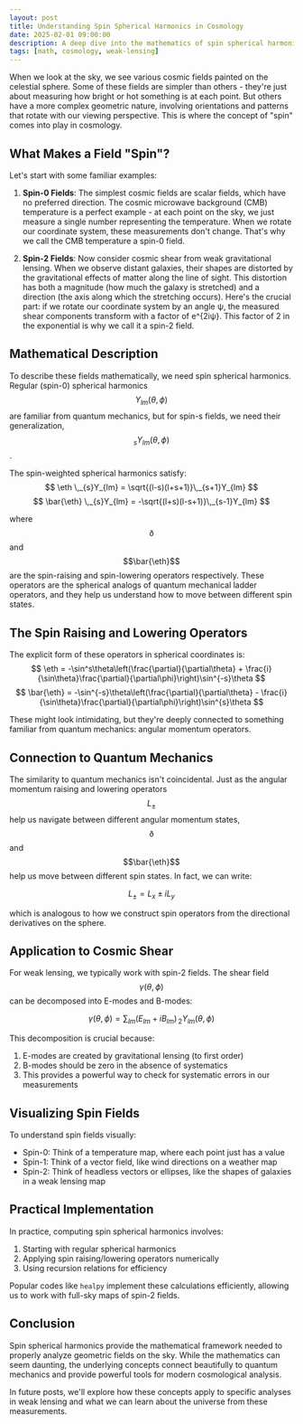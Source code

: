 ```yaml
---
layout: post
title: Understanding Spin Spherical Harmonics in Cosmology
date: 2025-02-01 09:00:00
description: A deep dive into the mathematics of spin spherical harmonics and their applications in cosmology
tags: [math, cosmology, weak-lensing]
---
```


When we look at the sky, we see various cosmic fields painted on the celestial sphere. Some of these fields are simpler than others - they're just about measuring how bright or hot something is at each point. But others have a more complex geometric nature, involving orientations and patterns that rotate with our viewing perspective. This is where the concept of "spin" comes into play in cosmology.

## What Makes a Field "Spin"?

Let's start with some familiar examples:

1. **Spin-0 Fields**: The simplest cosmic fields are scalar fields, which have no preferred direction. The cosmic microwave background (CMB) temperature is a perfect example - at each point on the sky, we just measure a single number representing the temperature. When we rotate our coordinate system, these measurements don't change. That's why we call the CMB temperature a spin-0 field.

2. **Spin-2 Fields**: Now consider cosmic shear from weak gravitational lensing. When we observe distant galaxies, their shapes are distorted by the gravitational effects of matter along the line of sight. This distortion has both a magnitude (how much the galaxy is stretched) and a direction (the axis along which the stretching occurs). Here's the crucial part: if we rotate our coordinate system by an angle ψ, the measured shear components transform with a factor of e^{2iψ}. This factor of 2 in the exponential is why we call it a spin-2 field.

## Mathematical Description

To describe these fields mathematically, we need spin spherical harmonics. Regular (spin-0) spherical harmonics $$Y_{lm}(\theta,\phi)$$ are familiar from quantum mechanics, but for spin-s fields, we need their generalization, $$_{s}Y_{lm}(\theta,\phi)$$.

The spin-weighted spherical harmonics satisfy:
$$
\eth \,_{s}Y_{lm} = \sqrt{(l-s)(l+s+1)}\,_{s+1}Y_{lm}
$$
$$
\bar{\eth} \,_{s}Y_{lm} = -\sqrt{(l+s)(l-s+1)}\,_{s-1}Y_{lm}
$$

where $$\eth$$ and $$\bar{\eth}$$ are the spin-raising and spin-lowering operators respectively. These operators are the spherical analogs of quantum mechanical ladder operators, and they help us understand how to move between different spin states.

## The Spin Raising and Lowering Operators

The explicit form of these operators in spherical coordinates is:
$$
\eth = -\sin^s\theta\left(\frac{\partial}{\partial\theta} + \frac{i}{\sin\theta}\frac{\partial}{\partial\phi}\right)\sin^{-s}\theta
$$
$$
\bar{\eth} = -\sin^{-s}\theta\left(\frac{\partial}{\partial\theta} - \frac{i}{\sin\theta}\frac{\partial}{\partial\phi}\right)\sin^{s}\theta
$$

These might look intimidating, but they're deeply connected to something familiar from quantum mechanics: angular momentum operators.

## Connection to Quantum Mechanics

The similarity to quantum mechanics isn't coincidental. Just as the angular momentum raising and lowering operators $$L_±$$ help us navigate between different angular momentum states, $$\eth$$ and $$\bar{\eth}$$ help us move between different spin states. In fact, we can write:

$$
L_± = L_x \pm iL_y
$$

which is analogous to how we construct spin operators from the directional derivatives on the sphere.

## Application to Cosmic Shear

For weak lensing, we typically work with spin-2 fields. The shear field $$\gamma(\theta,\phi)$$ can be decomposed into E-modes and B-modes:

$$
\gamma(\theta,\phi) = \sum_{lm} (E_{lm} + iB_{lm})\, _{2}Y_{lm}(\theta,\phi)
$$

This decomposition is crucial because:
1. E-modes are created by gravitational lensing (to first order)
2. B-modes should be zero in the absence of systematics
3. This provides a powerful way to check for systematic errors in our measurements

## Visualizing Spin Fields

To understand spin fields visually:
- Spin-0: Think of a temperature map, where each point just has a value
- Spin-1: Think of a vector field, like wind directions on a weather map
- Spin-2: Think of headless vectors or ellipses, like the shapes of galaxies in a weak lensing map

<!-- <div class="row mt-3">
    <div class="col-sm mt-3 mt-md-0">
        {% include figure.liquid path="assets/img/spin_fields.jpg" class="img-fluid rounded z-depth-1" zoomable=true caption="Visualization of different spin fields on the sphere. Left: Spin-0 (temperature). Center: Spin-1 (vectors). Right: Spin-2 (ellipses)." %}
    </div>
</div> -->

## Practical Implementation

In practice, computing spin spherical harmonics involves:
1. Starting with regular spherical harmonics
2. Applying spin raising/lowering operators numerically
3. Using recursion relations for efficiency

Popular codes like `healpy` implement these calculations efficiently, allowing us to work with full-sky maps of spin-2 fields.

## Conclusion

Spin spherical harmonics provide the mathematical framework needed to properly analyze geometric fields on the sky. While the mathematics can seem daunting, the underlying concepts connect beautifully to quantum mechanics and provide powerful tools for modern cosmological analysis.

In future posts, we'll explore how these concepts apply to specific analyses in weak lensing and what we can learn about the universe from these measurements.
